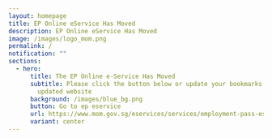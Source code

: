 ```yaml
---
layout: homepage
title: EP Online eService Has Moved
description: EP Online eService Has Moved
image: /images/logo_mom.png
permalink: /
notification: ""
sections:
  - hero:
      title: The EP Online e-Service Has Moved
      subtitle: Please click the button below or update your bookmarks to access our
        updated website
      background: /images/blue_bg.png
      button: Go to ep eservice
      url: https://www.mom.gov.sg/eservices/services/employment-pass-eservice
      variant: center
---
```

